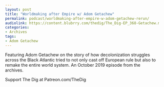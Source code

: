 ```yaml
---
layout: post
title: "Worldmaking after Empire w/ Adom Getachew"
permalink: podcast/worldmaking-after-empire-w-adom-getachew-rerun/
audiolink: https://content.blubrry.com/thedig/The_Dig-EP_368-Getachew.mp3
categories:
- Archives
tags:
- Adom Getachew
---
```

Featuring Adom Getachew on the story of how decolonization struggles across the Black Atlantic tried to not only cast off European rule but also to remake the entire world system. An October 2019 episode from the archives.

Support The Dig at Patreon.com/TheDig

